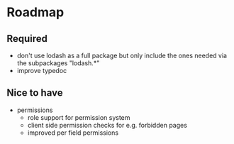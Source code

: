 # Roadmap

## Required
- don't use lodash as a full package but only include the ones needed via the subpackages "lodash.*"
- improve typedoc

## Nice to have
- permissions
  - role support for permission system
  - client side permission checks for e.g. forbidden pages
  - improved per field permissions